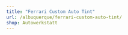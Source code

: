 ```yaml
---
title: "Ferrari Custom Auto Tint"
url: /albuquerque/ferrari-custom-auto-tint/
shop: Autowerkstatt
---
```


